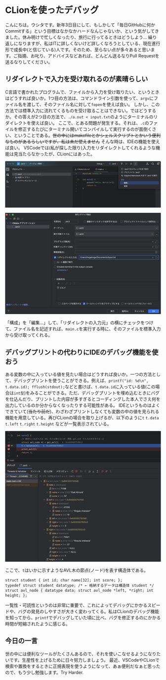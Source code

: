 # CLionを使ったデバッグ
こんにちは。ウシタです。新年3日目にして、もしかして「毎日GitHubに何かCommitする」という目標はなかなかハードなんじゃないか、という気がしてきました。休み明けで忙しくなったり、旅行に行ってるときはどうしよう...
繰り返しになりますが、私はITに詳しくないけど詳しくなろうとしている、現在進行形で成長中(と信じている)人です。そのため、至らない点が多々あると思います。ご指摘、お叱り、アドバイスなどあれば、どんどん送るなりPull Requestを送るなりしてください。

## リダイレクトで入力を受け取れるのが素晴らしい
C言語で書かれたプログラムで、ファイルから入力を受け取りたい、というときはどうすれば良いか。1つ目の方法は、コマンドライン引数を使って、`argv`にファイル名を渡して、そのファイル名に対して`fopen`を使えば良い。
しかし、この方法では標準入力に流れてくるものを受け取ることはできない。ではどうするか。その答えが2つ目の方法で、`./a.out < input.txt`のようにターミナルのリダイレクトを使えば良い。
ここで、とある問題が発生する。それは、`.c`のファイルを修正するたびにターミナル開いてコンパイルして実行するのが面倒くさい、ということである。~~世の中にはmakefileとかシェルスクリプトとかいう便利なものがあるらしいですが、私は未だ使えません~~ そんな時は、IDEの機能を使えば良い。
VSCodeでは(私が探した限り)入力をリダイレクトしてくれるような機能は見当たらなかったが、CLionにはあった。

![CLionで入力をリダイレクトする手順その1](open_configuration.png)

![CLionで入力をリダイレクトする手順その2](redirect.png)

「構成」を「編集...」して、「リダイレクトの入力元」の横にチェックをつけて、ファイル名を記述すれば、`main.c`を実行する時に、そのファイルを標準入力から受け取ってくれる。

## デバッグプリントの代わりにIDEのデバッグ機能を使おう
ある変数の中に入っている値を見たい場合はどうすれば良いか。一つの方法として、デバッグプリントを使うことができる。例えば、`printf("id: %d\n", t.data.id); fflush(stdout);`などと書けば、`t.data.id`に入っている値(この場合は`int型`)をみることができる。ただ、デバッグプリントを埋め込むときにバグを仕込んだり、プリントした内容が多すぎるとコーディングした本人でさえ何を出力しているのか分からなくなったりする可能性がある。
IDEというものはよくできていて(~~当たり前だ~~)、わざわざプリントしなくても変数の中の値を見られる機能を用意している。再びCLionの場合を取り上げるが、以下のように`t` `t.data` `t.left` `t.right` `t.height` などが一覧表示されている。

![CLionのデバッグで変数の値を確認する](debug.png)

ここで、`t`はいかに示すようなAVL木の節点(ノード)を表す構造体である。
```
struct student { int id; char name[32]; int score; };
typedef struct student datatype; /* ← 格納するデータは構造体 student */
struct avl_node { datatype data; struct avl_node *left, *right; int height; };
```
一覧性・可読性というのは非常に重要で、これによってデバッグにかかるスピードや、バグの発見のしやすさが大きく変わってくる。私はCLionのデバッグ機能を知ってから、`printf`でデバッグしていた頃に比べ、バグを修正するのにかかる時間が短縮されたように感じる。

## 今日の一言
世の中には便利なツールがたくさんあるので、それを使いこなせるようになりたいです。生産性を上げるために日々努力しましょう。
最近、VSCodeやCLionで検索や置換をするときに正規表現を使うようになって、あぁ便利だなぁと思ったので、もう少し勉強します。Try Harder.